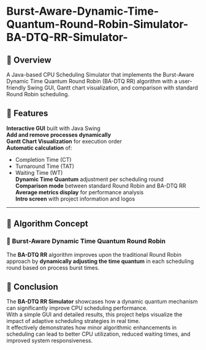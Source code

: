 # Burst-Aware-Dynamic-Time-Quantum-Round-Robin-Simulator-BA-DTQ-RR-Simulator-

## 📖 Overview  
A Java-based CPU Scheduling Simulator that implements the Burst-Aware Dynamic Time Quantum Round Robin (BA-DTQ RR) algorithm with a user-friendly Swing GUI, Gantt chart visualization, and comparison with standard Round Robin scheduling.

## 🚀 Features  
 **Interactive GUI** built with Java Swing  
 **Add and remove processes dynamically**  
 **Gantt Chart Visualization** for execution order  
 **Automatic calculation** of:
- Completion Time (CT)  
- Turnaround Time (TAT)  
- Waiting Time (WT)  
 **Dynamic Time Quantum** adjustment per scheduling round  
 **Comparison mode** between standard Round Robin and BA-DTQ RR  
 **Average metrics display** for performance analysis  
 **Intro screen** with project information and logos  

---

## 🧩 Algorithm Concept  
### 🔹 Burst-Aware Dynamic Time Quantum Round Robin  
The **BA-DTQ RR** algorithm improves upon the traditional Round Robin approach by **dynamically adjusting the time quantum** in each scheduling round based on process burst times.


## 🧾 Conclusion  

The **BA-DTQ RR Simulator** showcases how a dynamic quantum mechanism can significantly improve CPU scheduling performance.  
With a simple GUI and detailed results, this project helps visualize the impact of adaptive scheduling strategies in real time.  
It effectively demonstrates how minor algorithmic enhancements in scheduling can lead to better CPU utilization, reduced waiting times, and improved system responsiveness.

